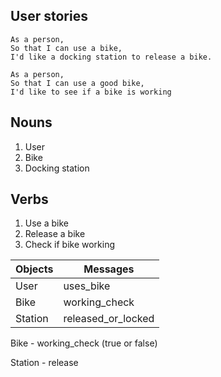 ## User stories

```
As a person,
So that I can use a bike,
I'd like a docking station to release a bike.

As a person,
So that I can use a good bike,
I'd like to see if a bike is working
```

## Nouns
1. User
2. Bike
3. Docking station

## Verbs
1. Use a bike
2. Release a bike
3. Check if bike working

Objects | Messages
-------- | --------
User | uses_bike
Bike | working_check 
Station | released_or_locked

Bike - working_check (true or false)

Station - release